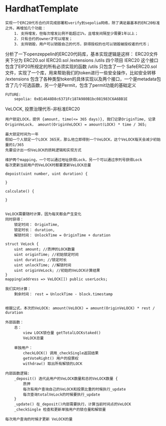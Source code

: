 # HardhatTemplate
    实现一个ERC20代币合约并完成部署和verify到sepolia网络，除了满足最基本的ERC20标准之外，再增加几个功能：
        1. 支持增发，但每次增发比例不能超过1%，且增发间隔至少需要1年以上；
        2. 只有合约的owner才可以增发；
        3. 支持销毁，用户可以销毁自己的代币，获得授权的也可以销毁被授权者的代币；

分析了一下openzeppelin的ERC20代码库，基本实现逻辑是这样：
    ERC20文件夹下分为
        ERC20.sol 
        IERC20.sol 
        /extensions 
        /utils 
    四个项目
        IERC20 这个接口包含了EIP20所规定的所有必须实现的函数
        /utils 只包含了一个 SafeERC20.sol 文件，实现了一个库，用来帮助我们的token进行一些安全操作，比如安全转移
        /extensions 包含了各种类型token的具体实现以及两个接口，一个是metadata包含了几个可选函数，另一个是Permit，包含了permit功能的基础定义

    FUTURE:
        sepolia: 0xB14648D8c6371Fc187A980B1bc081983C6A6BB1E


VeLOCK, 投票治理代币-非标准ERC20

    用户锁定LOCK，提供 {amount, time(<= 365 days)}, 我们记录OriginTime, 记录 OriginVeLock， amount(OriginVeLOCK) = amount(LOCK) * time / 365;

    最大锁定时间为一年
    假如一个人锁定一个LOCK 365天，那么他立即得到一个VeLOCK，这个VeLOCK每天会减少初始量的1/365
    先要设计出一份VeLOCK的损耗逻辑和实现方式

    维护两个mapping，一个可以通过地址获得Lock，另一个可以通过序列号获得Lock
    每次更新当前用户的VeLOCK时都要更新VeLOCK总量

    depoist(uint number, uint duration) {

    }

    calculate() {

    }


    VeLOCK需要随时计算，因为每天都会产生变化
    同时获得：
        锁定时间： OriginTime,
        锁定时长： duration,
        解锁时间： UnlockTime = OriginTime + duration

    struct VeLock {
        uint amount; //质押的LOCK数量
        uint originTime; //初始锁定时间
        uint duration; //锁定时长
        uint unlockTime; //解锁时间
        uint originVeLock; //初始的VeLOCK计算结果
    }
    mapping(address => VeLOCK[]) public userLocks;

    我们实时计算：
        剩余时间： rest = UnlockTime - block.timestamp


    根据公式，本次的VeLOCK: amount(VeLOCK) = amount(OriginVeLOCK) * rest / duration

    外部函数：
        总： 
            view LOCK锁仓量 getTotalLOCKstaked()
            VeLOCK总量

        单独用户：
            checkLOCK() 调用_checkSingle返回结果  
            getVoteRight() 用户的投票权       
            withdraw() 取出所有解锁的LOCK

    内部函数逻辑:
        _deposit() 迭代此用户的VeLOCK数量和总的VeLOCK数量 {
            质押
            每次有用户查询自己的VeLOCK和投票比重的时候执行_update
            每次查询totalVeLock的时候要执行_update
        }
        _update() 在_deposit()内部需要执行，计算当前时间点的VeLOCK
        _checkSingle 检查和更新单独用户的锁仓量和解锁量

    每次用户查询的时候才更新 VeLOCK的量

